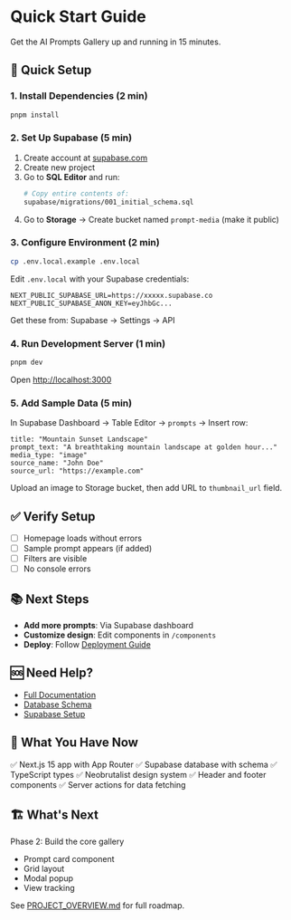# Quick Start Guide

Get the AI Prompts Gallery up and running in 15 minutes.

## 🚀 Quick Setup

### 1. Install Dependencies (2 min)
```bash
pnpm install
```

### 2. Set Up Supabase (5 min)

1. Create account at [supabase.com](https://supabase.com)
2. Create new project
3. Go to **SQL Editor** and run:
   ```bash
   # Copy entire contents of:
   supabase/migrations/001_initial_schema.sql
   ```
4. Go to **Storage** → Create bucket named `prompt-media` (make it public)

### 3. Configure Environment (2 min)

```bash
cp .env.local.example .env.local
```

Edit `.env.local` with your Supabase credentials:
```env
NEXT_PUBLIC_SUPABASE_URL=https://xxxxx.supabase.co
NEXT_PUBLIC_SUPABASE_ANON_KEY=eyJhbGc...
```

Get these from: Supabase → Settings → API

### 4. Run Development Server (1 min)
```bash
pnpm dev
```

Open [http://localhost:3000](http://localhost:3000)

### 5. Add Sample Data (5 min)

In Supabase Dashboard → Table Editor → `prompts` → Insert row:

```
title: "Mountain Sunset Landscape"
prompt_text: "A breathtaking mountain landscape at golden hour..."
media_type: "image"
source_name: "John Doe"
source_url: "https://example.com"
```

Upload an image to Storage bucket, then add URL to `thumbnail_url` field.

## ✅ Verify Setup

- [ ] Homepage loads without errors
- [ ] Sample prompt appears (if added)
- [ ] Filters are visible
- [ ] No console errors

## 📚 Next Steps

- **Add more prompts**: Via Supabase dashboard
- **Customize design**: Edit components in `/components`
- **Deploy**: Follow [Deployment Guide](./deployment-guide.md)

## 🆘 Need Help?

- [Full Documentation](./README.md)
- [Database Schema](./02-database-schema.md)
- [Supabase Setup](./supabase-setup.md)

## 🎯 What You Have Now

✅ Next.js 15 app with App Router
✅ Supabase database with schema
✅ TypeScript types
✅ Neobrutalist design system
✅ Header and footer components
✅ Server actions for data fetching

## 🏗️ What's Next

Phase 2: Build the core gallery
- Prompt card component
- Grid layout
- Modal popup
- View tracking

See [PROJECT_OVERVIEW.md](../PROJECT_OVERVIEW.md) for full roadmap.
